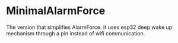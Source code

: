 # MinimalAlarmForce
The version that simplifies AlarmForce. It uses esp32 deep wake up mechanism through a pin instead of wifi communication.
